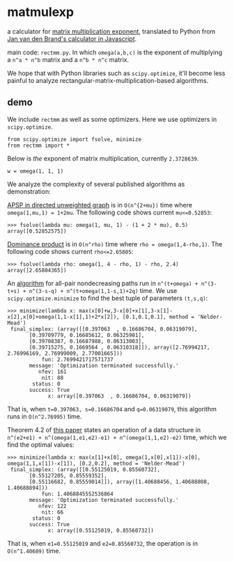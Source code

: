# matmulexp
a calculator for [matrix multiplication exponent](https://en.wikipedia.org/wiki/Coppersmith%E2%80%93Winograd_algorithm), translated to Python from [Jan van den Brand's calculator in Javascript](https://people.kth.se/~janvdb/matrix.html).

main code: `rectmm.py`. In which `omega(a,b,c)` is the exponent of multiplying a `n^a * n^b` matrix and a `n^b * n^c` matrix.

We hope that with Python libraries such as `scipy.optimize`, it'll become less painful to analyze rectangular-matrix-multiplication-based algorithms.

## demo
We include `rectmm` as well as some optimizers. Here we use optimizers in `scipy.optimize`.

    from scipy.optimize import fsolve, minimize
    from rectmm import *

Below is *the* exponent of matrix multiplication, currently `2.3728639`.

    w = omega(1, 1, 1)

We analyze the complexity of several published algorithms as demonstration:

[APSP in directed unweighted graph](https://arxiv.org/pdf/cs/0008011.pdf) is in `O(n^{2+mu})` time where `omega(1,mu,1) = 1+2mu`. The following code shows current `mu<=0.52853`:

    >>> fsolve(lambda mu: omega(1, mu, 1) - (1 + 2 * mu), 0.5)
    array([0.52852575])

[Dominance product](https://pdfs.semanticscholar.org/84cf/60d1bb1ab7e8b22734066119549a5bd003a8.pdf) is in `O(n^rho)` time where `rho = omega(1,4-rho,1)`. The following code shows current `rho<=2.65805`:

    >>> fsolve(lambda rho: omega(1, 4 - rho, 1) - rho, 2.4)
    array([2.65804365])

An [algorithm](http://drops.dagstuhl.de/opus/volltexte/2018/9048/pdf/LIPIcs-ICALP-2018-44.pdf) for all-pair nondecreasing paths run in `n^(t+omega) + n^(3-t+s) + n^(3-s-q) + n^(t+omega(1,1-s,1)+2q)` time. We use `scipy.optimize.minimize` to find the best tuple of parameters `(t,s,q)`:

    >>> minimize(lambda x: max(x[0]+w,3-x[0]+x[1],3-x[1]-x[2],x[0]+omega(1,1-x[1],1)+2*x[2]), [0.1,0.1,0.1], method = 'Nelder-Mead')
     final_simplex: (array([[0.397063  , 0.16686704, 0.06319079],
           [0.39709779, 0.16685612, 0.06325981],
           [0.39708387, 0.16687988, 0.06313003],
           [0.39715275, 0.1669564 , 0.06310318]]), array([2.76994217, 2.76996169, 2.76999009, 2.77001665]))
               fun: 2.7699421717571737
           message: 'Optimization terminated successfully.'
              nfev: 161
               nit: 88
            status: 0
           success: True
                 x: array([0.397063  , 0.16686704, 0.06319079])
That is, when `t=0.397063, s=0.16686704` and `q=0.06319079`, this algorithm runs in `O(n^2.76995)` time.

Theorem 4.2 of [this paper](https://arxiv.org/pdf/1905.05067.pdf) states an operation of a data structure in `n^(e2+e1) + n^(omega(1,e1,e2)-e1) + n^(omega(1,1,e2)-e2)` time, which we find the optimal values:

    >>> minimize(lambda x: max(x[1]+x[0], omega(1,x[0],x[1])-x[0], omega(1,1,x[1])-x[1]), [0.2,0.2], method = 'Nelder-Mead')
     final_simplex: (array([[0.55125019, 0.85560732],
           [0.55127205, 0.85559352],
           [0.55116682, 0.85559014]]), array([1.40688456, 1.40688808, 1.40688894]))
               fun: 1.4068845552536864
           message: 'Optimization terminated successfully.'
              nfev: 122
               nit: 66
            status: 0
           success: True
                 x: array([0.55125019, 0.85560732])
That is, when `e1=0.55125019` and `e2=0.85560732`, the operation is in `O(n^1.40689)` time.
